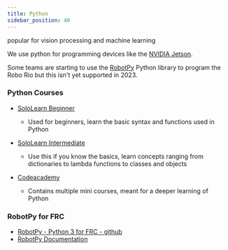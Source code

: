 ```yaml
---
title: Python
sidebar_position: 40
---
```

popular for vision processing and machine learning

We use python for programming devices like the [NVIDIA Jetson](/docs/advanced-topics/nvidia-jetson).

Some teams are starting to use the [RobotPy](/docs/learn-to-code/python#robotpy-for-frc) Python library to program the Robo Rio but this isn't yet supported in 2023.
### Python Courses
- [SoloLearn Beginner](https://www.sololearn.com/learn/courses/python-introduction)
  * Used for beginners, learn the basic syntax and functions used in Python

- [SoloLearn Intermediate](https://www.sololearn.com/learn/courses/python-intermediate)
  * Use this if you know the basics, learn concepts ranging from dictionaries to lambda functions to classes and objects

- [Codeacademy](https://www.codecademy.com/catalog/language/python)
  *  Contains multiple mini courses, meant for a deeper learning of Python

### RobotPy for FRC
- [RobotPy - Python 3 for FRC - github](https://robotpy.github.io)
- [RobotPy Documentation](https://robotpy.readthedocs.io/en/stable/)